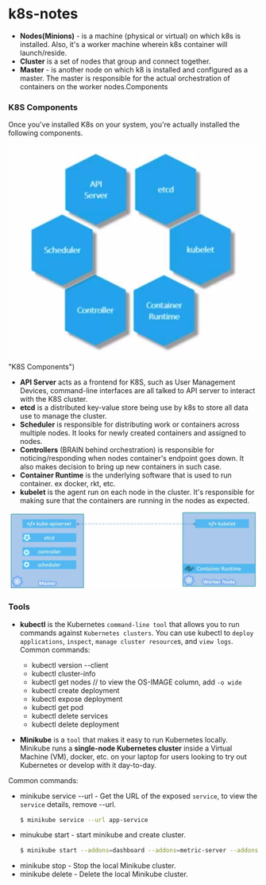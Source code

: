# k8s-notes
 - **Nodes(Minions)** - is a machine (physical or virtual) on which k8s is installed. Also, it's a worker machine wherein k8s container will launch/reside.
 - **Cluster** is a set of nodes that group and connect together.
 - **Master** - is another node on which k8 is installed and configured as a master. The master is responsible for the actual orchestration of containers on the worker nodes.Components
 
 ### K8S Components
 Once you've installed K8s on your system, you're actually installed the following components.
 
 ![k8S components](./images/k8s-component.jpg )"K8S Components")
  
  - **API Server** acts as a frontend for K8S, such as User Management Devices, command-line interfaces are all talked to API server to interact with the K8S cluster. 
  - **etcd** is a distributed key-value store being use by k8s to store all data use to manage the cluster.
  - **Scheduler** is responsible for distributing work or containers across multiple nodes. It looks for newly created containers and assigned to nodes.
  - **Controllers** (BRAIN behind orchestration) is responsible for noticing/responding when nodes container's endpoint goes down. It also makes decision to bring up new containers in such case.
  - **Container Runtime** is the underlying software that is used to run container. ex docker, rkt, etc.
  - **kubelet** is the agent run on each node in the cluster. It's responsible for making sure that the containers are running in the nodes as expected.
  
  ![k8S components](./images/k8s-nodes-component.jpg "K8S Components Allocation")
  
### Tools 
 - **kubectl**  is the Kubernetes `command-line tool` that allows you to run commands against `Kubernetes clusters`. You can use kubectl to `deploy applications`, `inspect`, `manage cluster resource`s, and `view logs`.
   Common commands:
    - kubectl version --client
    - kubectl cluster-info
    - kubectl get nodes   // to view the OS-IMAGE column, add `-o wide`
    - kubectl create deployment
    - kubectl expose deployment
    - kubectl get pod
    - kubectl delete services <service-name>
    - kubectl delete deployment <deployment-name>
  
 - **Minikube** is a `tool` that makes it easy to run Kubernetes locally. Minikube runs a **single-node Kubernetes cluster** inside a Virtual Machine (VM), docker, etc. on your laptop for users looking to try out Kubernetes or develop with it day-to-day.
 
 

  Common commands:
   - minikube service <service-name> --url - Get the URL of the exposed `service`, to view the `service` details, remove --url.
     ```bash
     $ minikube service --url app-service
     ```
   - minukube start - start minikube and create cluster.
     ```bash
     $ minikube start --addons=dashboard --addons=metric-server --addons="ingress" --addons="ingress-dns"
     ```
   - minikube stop - Stop the local Minikube cluster.
   - minikube delete - Delete the local Minikube cluster.
